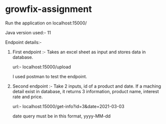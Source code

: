 # growfix-assignment

Run the application on localhost:15000/ 

Java version used:- 11


Endpoint details:-

1. First endpoint :- Takes an excel sheet as input and stores data in database.
   
   url:- localhost:15000/upload
   
   I used postman to test the endpoint.
   
2. Second endpoint :- Take 2 inputs, id of a product and date. If a maching detail exist in database, it returns 3 information, product name, interest rate and price.
    
   url:- localhost:15000/get-info?id=3&date=2021-03-03
   
   date query must be in this format, yyyy-MM-dd
